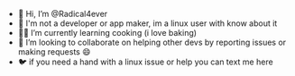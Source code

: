 - 👋 Hi, I’m @Radical4ever
- 👀 I'm not a developer or app maker, im a linux user with know about it
- 👨‍🍳 I’m currently learning cooking (i love baking)
- 💞️ I’m looking to collaborate on helping other devs by reporting issues or making requests 😄
- 🐦 if you need a hand with a linux issue or help you can text me here

<!---
Radical4ever/Radical4ever is a ✨ special ✨ repository because its `README.md` (this file) appears on your GitHub profile.
You can click the Preview link to take a look at your changes.
--->
